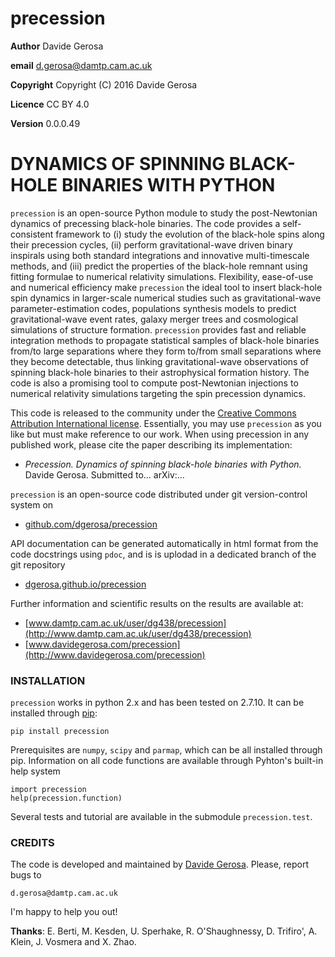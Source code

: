 precession
==========

**Author** Davide Gerosa

**email** d.gerosa@damtp.cam.ac.uk

**Copyright** Copyright (C) 2016 Davide Gerosa

**Licence** CC BY 4.0

**Version** 0.0.0.49


# DYNAMICS OF SPINNING BLACK-HOLE BINARIES WITH PYTHON

`precession` is an open-source Python module to study the post-Newtonian
dynamics of precessing black-hole binaries. The code provides a self-consistent
framework to (i) study the evolution of the black-hole spins along their
precession cycles, (ii) perform gravitational-wave driven binary inspirals using
both standard integrations and innovative multi-timescale methods, and (iii)
predict the properties of the black-hole remnant using fitting formulae to
numerical relativity simulations. Flexibility, ease-of-use and numerical
efficiency make `precession` the ideal tool to insert black-hole spin dynamics in
larger-scale numerical studies such as gravitational-wave parameter-estimation
codes, populations synthesis models to predict gravitational-wave event rates,
galaxy merger trees and cosmological simulations of structure formation.
`precession` provides fast and reliable integration methods to propagate
statistical samples of black-hole binaries from/to large separations where they
form to/from small separations where they become detectable, thus linking
gravitational-wave observations of spinning black-hole binaries to their
astrophysical formation history. The code is also a promising tool to compute
post-Newtonian injections to numerical relativity simulations targeting the spin
precession dynamics.

This code is released to the community under the [Creative Commons Attribution
International license](http://creativecommons.org/licenses/by/4.0).
Essentially, you may use `precession` as you like but must make reference to
our work. When using precession in any published work, please cite the paper
describing its implementation:

- *Precession. Dynamics of spinning black-hole binaries with Python.* 
Davide Gerosa. Submitted to... arXiv:...

`precession` is an open-source code distributed under git version-control system on

- [github.com/dgerosa/precession](https://github.com/dgerosa/precessions)

API documentation can be generated automatically in html format from the code
docstrings using `pdoc`, and is is uplodad in a dedicated branch of the git
repository      

- [dgerosa.github.io/precession](https://dgerosa.github.io/precession)

Further information and scientific results on the results are available at:

- [www.damtp.cam.ac.uk/user/dg438/precession](http://www.damtp.cam.ac.uk/user/dg438/precession) 
- [www.davidegerosa.com/precession](http://www.davidegerosa.com/precession)


### INSTALLATION
 
`precession` works in python 2.x and has been tested on 2.7.10. It can be
installed through [pip](https://pypi.python.org/pypi/precession):

    pip install precession

Prerequisites are `numpy`, `scipy` and `parmap`, which can be all installed
through pip. Information on all code functions are available through Pyhton's
built-in help system

    import precession
    help(precession.function)

Several tests and tutorial are available in the submodule `precession.test`.


### CREDITS
The code is developed and maintained by [Davide Gerosa](www.davidegerosa.com). 
Please, report bugs to

    d.gerosa@damtp.cam.ac.uk

I'm happy to help you out! 

**Thanks**: E. Berti, M. Kesden, U. Sperhake, R. O'Shaughnessy, D.
Trifiro', A. Klein, J. Vosmera and X. Zhao.
